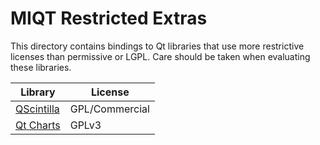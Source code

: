 # MIQT Restricted Extras

This directory contains bindings to Qt libraries that use more restrictive licenses than permissive or LGPL. Care should be taken when evaluating these libraries.

|Library|License|
|---|---|
|[QScintilla](https://riverbankcomputing.com/software/qscintilla)|GPL/Commercial|
|[Qt Charts](https://doc.qt.io/qt-6/qtcharts-index.html#licenses)|GPLv3|
